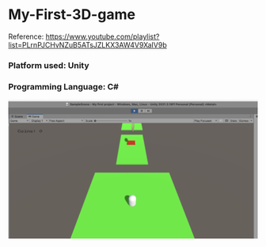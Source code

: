 # My-First-3D-game
Reference: 
    https://www.youtube.com/playlist?list=PLrnPJCHvNZuB5ATsJZLKX3AW4V9XaIV9b

### Platform used: **Unity** 
### Programming Language: **C#**

![Game Picture](/front-pic.png)






